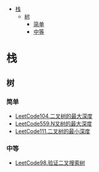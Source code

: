 <!-- TOC -->

- [栈](#栈)
  - [树](#树)
    - [简单](#简单)
    - [中等](#中等)

<!-- /TOC -->
# 栈
## 树
### 简单
- [LeetCode104.二叉树的最大深度](https://leetcode-cn.com/problems/maximum-depth-of-binary-tree/)
- [LeetCode559.N叉树的最大深度](https://leetcode-cn.com/problems/maximum-depth-of-n-ary-tree/)
- [LeetCode111.二叉树的最小深度](https://leetcode-cn.com/problems/minimum-depth-of-binary-tree/)
### 中等
- [LeetCode98.验证二叉搜索树](https://leetcode-cn.com/problems/validate-binary-search-tree/)